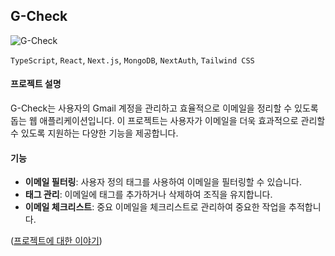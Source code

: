 ## G-Check
![G-Check](https://github.com/cvb5758/gmail-checklist/assets/62977652/0b41f270-e0cd-4d11-ad42-c8bd0e1ce4a4)

`TypeScript`, `React`, `Next.js`, `MongoDB`, `NextAuth`, `Tailwind CSS`

#### 프로젝트 설명
G-Check는 사용자의 Gmail 계정을 관리하고 효율적으로 이메일을 정리할 수 있도록 돕는 웹 애플리케이션입니다. 이 프로젝트는 사용자가 이메일을 더욱 효과적으로 관리할 수 있도록 지원하는 다양한 기능을 제공합니다.

#### 기능

- **이메일 필터링**: 사용자 정의 태그를 사용하여 이메일을 필터링할 수 있습니다.
- **태그 관리**: 이메일에 태그를 추가하거나 삭제하여 조직을 유지합니다.
- **이메일 체크리스트**: 중요 이메일을 체크리스트로 관리하여 중요한 작업을 추적합니다.

([프로젝트에 대한 이야기](https://sulog-blog.vercel.app/posts/%EC%8B%A4%ED%8C%A8%EA%B0%80%20%EC%95%84%EB%8B%8C%20%EB%AF%B8%EC%99%84%EC%84%B1))
